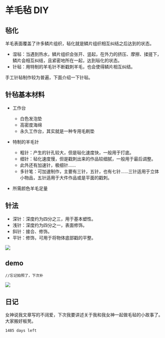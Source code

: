 # 羊毛毡 DIY

## 毡化

羊毛表面覆盖了许多鳞片组织，毡化就是鳞片组织相互纠结之后达到的状态。

* 湿毡：当遇到热水，鳞片组织会张开、竖起，在外力的挤压、摩擦、揉搓下，鳞片会相互纠结，且紧密地所在一起，达到毡化的状态。
* 针毡：用特制的羊毛针不断戳刺羊毛，也会使得鳞片相互纠结。

手工针毡制作较为普遍，下面介绍一下针毡。

## 针毡基本材料

* 工作台
	* 白色发泡垫
	* 高密度海绵
	* 永久工作台，其实就是一种专用毛刷垫

* 特制的羊毛针
	* 粗针：产生的针孔较大，但是毡化速度快，一般用于打底。
	* 细针：毡化速度慢，但是戳刺出来的作品较细腻，一般用于最后调整。
	* 此外还有加速针，极细针……
	* 多针笔：可加速制作，主要有三针，五针，也有七针……三针适用于立体小物品，五针适用于大件作品或是平面的戳刺。

* 所需颜色羊毛足量

## 针法
* 深针：深度约为四分之三，用于基本塑性。
* 浅针：深度约为四分之一，表面修饰。
* 斜针：接合、修饰。
* 平针：修饰，可用于将物体底部戳的平整。

![][image-1]


## demo

```
//忘记拍照了，下次补
```

![][image-2]



## 日记

女神说我文章写的不阔爱，下次我要讲述关于我和我女神一起做毛毡的小故事了。大家搬好板凳。


`1485 days left`

[image-1]:	/media/14829985328172.jpg
[image-2]:	/media/14816213166513.jpg
